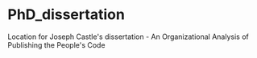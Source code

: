 # PhD_dissertation
Location for Joseph Castle's dissertation - An Organizational Analysis of Publishing the People's Code
